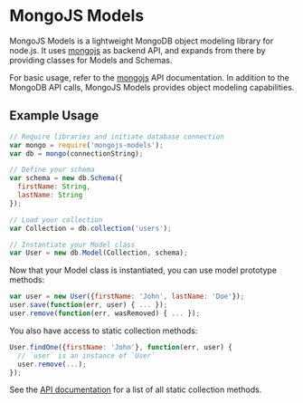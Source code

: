 MongoJS Models
==============

MongoJS Models is a lightweight MongoDB object modeling library for node.js. It
uses [mongojs](http://mafintosh.github.io/mongojs/) as backend API, and expands
from there by providing classes for Models and Schemas.

For basic usage, refer to the [mongojs](https://github.com/mafintosh/mongojs#usage)
API documentation. In addition to the MongoDB API calls, MongoJS Models provides
object modeling capabilities.

Example Usage
-------------

```javascript
// Require libraries and initiate database connection
var mongo = require('mongojs-models');
var db = mongo(connectionString);

// Define your schema
var schema = new db.Schema({
  firstName: String,
  lastName: String
});

// Load your collection
var Collection = db.collection('users');

// Instantiate your Model class
var User = new db.Model(Collection, schema);
```

Now that your Model class is instantiated, you can use model prototype methods:

```javascript
var user = new User({firstName: 'John', lastName: 'Doe'});
user.save(function(err, user) { ... });
user.remove(function(err, wasRemoved) { ... });
```

You also have access to static collection methods:

```javascript
User.findOne({firstName: 'John'}, function(err, user) {
  // `user` is an instance of `User`
  user.remove(...);
});
```

See the [API documentation](https://github.com/mafintosh/mongojs#collection) for
a list of all static collection methods.

